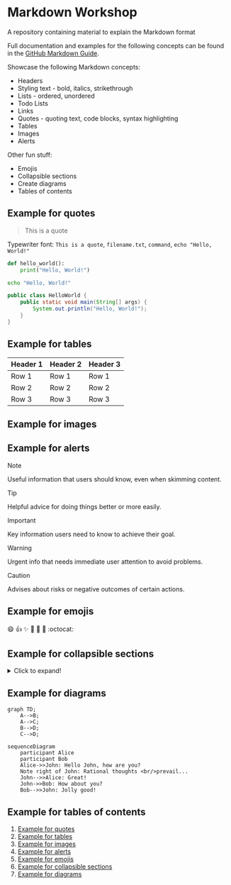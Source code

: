 # Markdown Workshop
A repository containing material to explain the Markdown format

Full documentation and examples for the following concepts can be found in the [GitHub Markdown Guide](https://docs.github.com/en/get-started/writing-on-github/getting-started-with-writing-and-formatting-on-github/basic-writing-and-formatting-syntax).

Showcase the following Markdown concepts:
- Headers
- Styling text - bold, italics, strikethrough
- Lists - ordered, unordered
- Todo Lists
- Links
- Quotes - quoting text, code blocks, syntax highlighting
- Tables
- Images
- Alerts

Other fun stuff:
- Emojis
- Collapsible sections
- Create diagrams
- Tables of contents


## Example for quotes

> This is a quote

Typewriter font: `This is a quote`, `filename.txt`, `command`, `echo "Hello, World!"`

```python
def hello_world():
    print("Hello, World!")
```

```bash
echo "Hello, World!"
```

```java
public class HelloWorld {
    public static void main(String[] args) {
        System.out.println("Hello, World!");
    }
}
```

## Example for tables

| Header 1 | Header 2 | Header 3 |
|----------|----------|----------|
| Row 1    | Row 1    | Row 1    |
| Row 2    | Row 2    | Row 2    |
| Row 3    | Row 3    | Row 3    |

## Example for images

## Example for alerts

> [!NOTE]
> Useful information that users should know, even when skimming content.

> [!TIP]
> Helpful advice for doing things better or more easily.

> [!IMPORTANT]
> Key information users need to know to achieve their goal.

> [!WARNING]
> Urgent info that needs immediate user attention to avoid problems.

> [!CAUTION]
> Advises about risks or negative outcomes of certain actions.

## Example for emojis

:smile: :+1: :sparkles: :tada: :rocket: :metal: :octocat:

## Example for collapsible sections

<details>
<summary>Click to expand!</summary>
This is hidden content that can be shown when the user clicks on the title.
</details>

## Example for diagrams

```mermaid
graph TD;
    A-->B;
    A-->C;
    B-->D;
    C-->D;
```

```mermaid
sequenceDiagram
    participant Alice
    participant Bob
    Alice->>John: Hello John, how are you?
    Note right of John: Rational thoughts <br/>prevail...
    John-->>Alice: Great!
    John->>Bob: How about you?
    Bob-->>John: Jolly good!
```

## Example for tables of contents

1. [Example for quotes](#example-for-quotes)
2. [Example for tables](#example-for-tables)
3. [Example for images](#example-for-images)
4. [Example for alerts](#example-for-alerts)
5. [Example for emojis](#example-for-emojis)
6. [Example for collapsible sections](#example-for-collapsible-sections)
7. [Example for diagrams](#example-for-diagrams)
